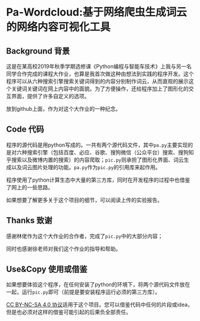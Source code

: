 # Pa-Wordcloud:基于网络爬虫生成词云的网络内容可视化工具
## Background 背景
这是在某高校2019年秋季学期选修课《Python编程与智能车技术》上我与另一名同学合作完成的课程大作业，也算是我首次做这种由想法到实践的程序开发。这个程序可以从六种搜索引擎搜索关键词得到的内容分别制作词云，从而直观的展示这个关键词关键词在网上内容中的面貌。为了方便操作，还给程序加上了图形化的交互界面，提供了许多自定义的选项。  

放到github上面，作为对这个大作业的一种纪念。
## Code 代码
程序的源代码是用python写成的。一共有两个源代码文件，其中`pa.py`主要实现的是对六种搜索引擎（包括百度、必应、谷歌、搜狗微信（公众平台）搜索、搜狗知乎搜索以及微博内置的搜索）的内容爬取；`pic.py`则承担了图形化界面、词云生成以及词云图片处理的功能。`pa.py`作为`pic.py`的引用库来起作用。  

程序使用了python计算生态中大量的第三方库，同时在开发程序的过程中也借鉴了网上的一些思路。   

如果想要了解更多关于这个项目的细节，可以阅读上传的实验报告。
## Thanks 致谢
感谢林佬作为这个大作业的合作者，完成了`pic.py`中的大部分内容；

同时也感谢徐老师对我们这个作业的指导和帮助。
## Use&Copy 使用或借鉴
如果想要体验这个程序，在任何安装了python的环境下，将两个源代码文件放在一起，运行`pic.py`即可（前提是要安装程序运行必须的第三方库）。

[CC BY-NC-SA 4.0 协议](https://creativecommons.org/licenses/by-nc-sa/4.0/legalcode.zh-Hans)适用于这个项目。您可以借鉴代码中任何的片段或idea，但是也必须对这样的借鉴可能引起的后果负全部责任。
